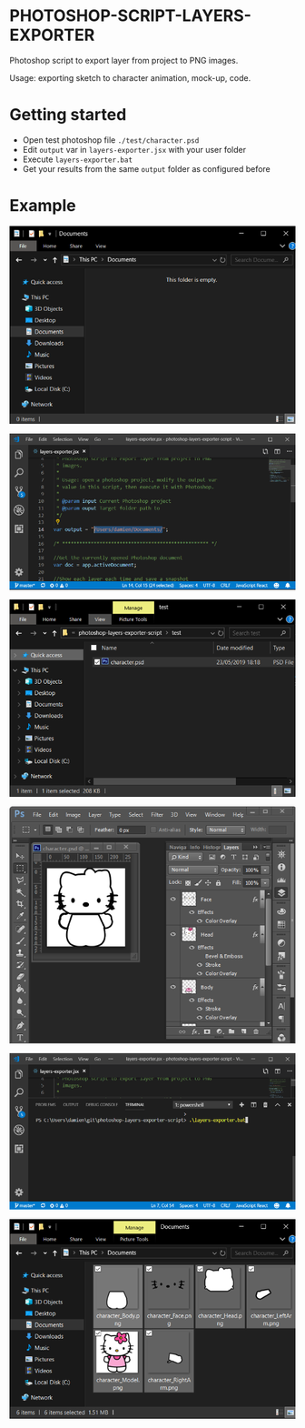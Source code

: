 PHOTOSHOP-SCRIPT-LAYERS-EXPORTER
===

Photoshop script to export layer from project to PNG images.

Usage: exporting sketch to character animation, mock-up, code.

# Getting started

* Open test photoshop file `./test/character.psd`
* Edit `output` var in `layers-exporter.jsx` with your user folder
* Execute `layers-exporter.bat`
* Get your results from the same `output` folder as configured before

# Example

![picture](docs/ScreenShot000.png)

![picture](docs/ScreenShot001.png)

![picture](docs/ScreenShot002.png)

![picture](docs/ScreenShot003.png)

![picture](docs/ScreenShot004.png)

![picture](docs/ScreenShot005.png)
